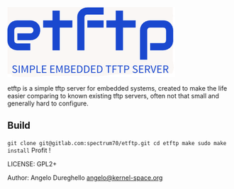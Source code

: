 ![](etftp.png)


etftp is a simple tftp server for embedded systems, created to make the life easier comparing to known existing tftp servers, often not that small and generally hard to configure. 

## Build

`
git clone git@gitlab.com:spectrum70/etftp.git
cd etftp
make
sudo make install
`
Profit !


LICENSE: GPL2+

Author: Angelo Dureghello <angelo@kernel-space.org>

